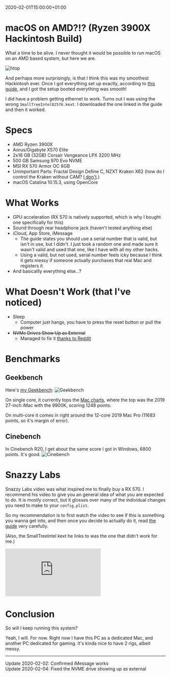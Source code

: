 2020-02-01T15:00:00+01:00
# macOS on AMD?!? (Ryzen 3900X Hackintosh Build)

What a time to be alive. I never thought it would be possible to run macOS on an AMD based system, but here we are.

![htop](https://lambdan.se/img/hackamd.png)

And perhaps more surprisingly, is that I think this was my smoothest Hackintosh ever.
Once I got everything set up exactly, according to [this guide](https://khronokernel-2.gitbook.io/opencore-vanilla-desktop-guide/), and I got the setup booted everything was smooth! 

I did have a problem getting ethernet to work. Turns out I was using the wrong `SmallTreeIntel82576.kext`. I downloaded the one linked in the guide and then it worked.

# Specs

- AMD Ryzen 3900X
- Aorus/Gigabyte X570 Elite
- 2x16 GB (32GB) Corsair Vengeance LPX 3200 MHz
- 500 GB Samsung 970 Evo NVME
- MSI RX 570 Armor OC 8GB
- Unimportant Parts: Fractal Design Define C, NZXT Kraken X62 (how do I control the Kraken without CAM? [I don't](https://github.com/lambdan/Setup/tree/master/Windows/NZXT%20Kraken%20Without%20CAM).)
- macOS Catalina 10.15.3, using OpenCore

# What Works

- GPU acceleration (RX 570 is natively supported, which is why I bought one specifically for this)
- Sound through rear headphone jack (haven't tested anything else)
- iCloud, App Store, iMessage 
	- The guide states you should use a serial number that is valid, but isn't in use, but I didn't. I just took a random one and made sure it wasn't valid and used that one, like I have with all my other hacks.
	- Using a valid, but not used, serial number feels icky because I think it gets messy if someone actually purchases that real Mac and registers it
- And basicallly everything else...?

# What Doesn't Work (that I've noticed)

- Sleep
	- Computer just hangs, you have to press the reset button or pull the power
- <s>NVMe Drives Show Up as External</s>
	- Managed to fix it [thanks to Reddit](https://www.reddit.com/r/hackintosh/comments/eye59t/everything_perfect_except_nvme_is_shown_as/?utm_source=share&utm_medium=ios_app&utm_name=iossmf)

# Benchmarks

## Geekbench

Here's [my Geekbench](https://browser.geekbench.com/v5/cpu/1128336):
![Geekbench](https://lambdan.se/img/Screenshot%202020-02-01%20at%2013.16.56.png)

On single core, it currently tops the [Mac charts](https://browser.geekbench.com/mac-benchmarks/), where the top was the 2019 27-inch iMac with the 9900K, scoring 1248 points. 

On multi-core it comes in right around the 12-core 2019 Mac Pro (11683 points, so it's margin of error).

## Cinebench

In Cinebench R20, I get about the same score I got in Windows, 6800 points. It's good.
![Cinebench](https://lambdan.se/img/Screenshot%202020-02-01%20at%2013.20.34.png)

# Snazzy Labs

Snazzy Labs video was what inspired me to finally buy a RX 570. I recommend his video to give you an general idea of what you are expected to do. It is mostly correct, but it glosses over many of the individual changes you need to make to your `config.plist`. 

So my recommendation is to first watch the video to see if this is something you wanna get into, and then once you decide to actually do it, read [the guide](https://khronokernel-2.gitbook.io/opencore-vanilla-desktop-guide/) very carefully. 

(Also, the SmallTreeIntel kext he links to was the one that didn't work for me.)

<div class="video-container"><iframe src="https://www.youtube.com/embed/l_QPLl81GrY" frameborder="0" allowfullscreen></iframe></div>

# Conclusion

So will I keep running this system? 

Yeah, I will. For now. Right now I have this PC as a dedicated Mac, and another PC dedicated for gaming. It's kinda nice to have 2 rigs, albeit messy.


-------------------

Update 2020-02-02: Confirmed iMessage works
<br>
Update 2020-02-04: Fixed the NVME drive showing up as external 
